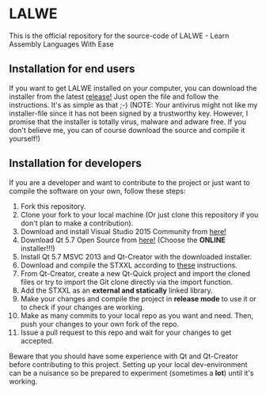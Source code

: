 # LALWE
This is the official repository for the source-code of LALWE - Learn Assembly Languages With Ease

## Installation for end users
If you want to get LALWE installed on your computer, you can download the installer from the latest [release!](https://github.com/Multimodcrafter/LALWE/releases/latest) Just open the file and follow the instructions. It's as simple as that ;-)
(NOTE: Your antivirus might not like my installer-file since it has not been signed by a trustworthy key. However, I promise that the installer is totally virus, malware and adware free. If you don't believe me, you can of course download the source and compile it yourself!)

## Installation for developers
If you are a developer and want to contribute to the project or just want to compile the software on your own, follow these steps:

1. Fork this repository.
2. Clone your fork to your local machine (Or just clone this repository if you don't plan to make a contribution).
3. Download and install Visual Studio 2015 Community from [here!](https://www.visualstudio.com/post-download-vs?sku=community&clcid=0x407&downloadrename=true)
4. Download Qt 5.7 Open Source from [here!](https://www.qt.io/) (Choose the **ONLINE** installer!!!)
5. Install Qt 5.7 MSVC 2013 and Qt-Creator with the downloaded installer.
6. Download and compile the STXXL according to [these](http://stxxl.sourceforge.net/tags/master/install_windows.html) instructions.
7. From Qt-Creator, create a new Qt-Quick project and import the cloned files or try to import the Git clone directly via the import function.
8. Add the STXXL as an **external and statically** linked library.
9. Make your changes and compile the project in **release mode** to use it or to check if your changes are working.
10. Make as many commits to your local repo as you want and need. Then, push your changes to your own fork of the repo.
11. Issue a pull request to this repo and wait for your changes to get accepted.

Beware that you should have some experience with Qt and Qt-Creator before contributing to this project. Setting up your local dev-environment can be a nuisance so be prepared to experiment (sometimes a **lot**) until it's working.
